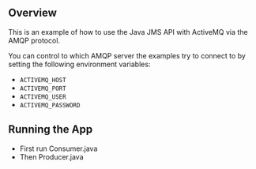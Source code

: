 ## Overview

This is an example of how to use the Java JMS API with ActiveMQ via the AMQP protocol.

You can control to which AMQP server the examples try to connect to by
setting the following environment variables: 

* `ACTIVEMQ_HOST`
* `ACTIVEMQ_PORT`
* `ACTIVEMQ_USER`
* `ACTIVEMQ_PASSWORD`

## Running the App

* First run Consumer.java
* Then Producer.java